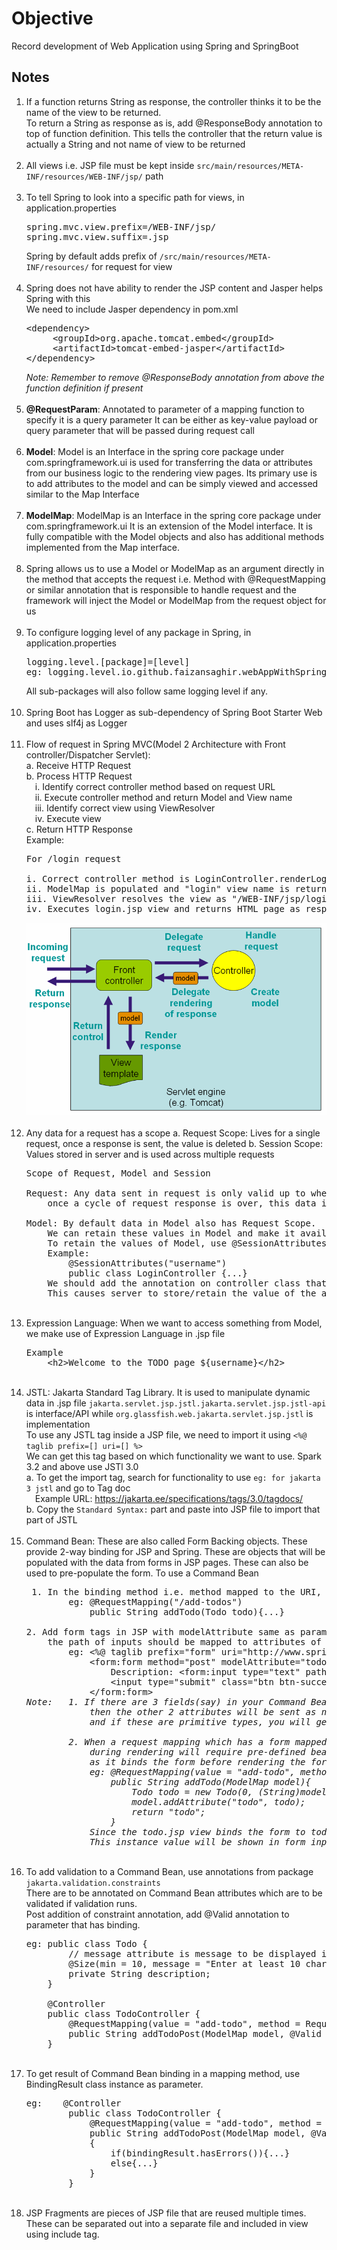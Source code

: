 # Objective

Record development of Web Application using Spring and SpringBoot

## Notes

1. If a function returns String as response, the controller thinks it to be the name of the view to be returned. <br>
    To return a String as response as is, add @ResponseBody annotation to top of function definition. 
    This tells the controller that the return value is actually a String and not name of view to be returned
    <br><br>
2. All views i.e. JSP file must be kept inside <code>src/main/resources/META-INF/resources/WEB-INF/jsp/</code> path
    <br><br>
3. To tell Spring to look into a specific path for views, in application.properties
    <pre>spring.mvc.view.prefix=/WEB-INF/jsp/
   spring.mvc.view.suffix=.jsp</pre>
    Spring by default adds prefix of <code>/src/main/resources/META-INF/resources/</code> for request for view
    <br><br>
4. Spring does not have ability to render the JSP content and Jasper helps Spring with this <br>
    We need to include Jasper dependency in pom.xml
    <pre>&lt;dependency&gt;
        &lt;groupId&gt;org.apache.tomcat.embed&lt;/groupId&gt;
        &lt;artifactId&gt;tomcat-embed-jasper&lt;/artifactId&gt;
   &lt;/dependency&gt;
   </pre>
    <em>Note: Remember to remove @ResponseBody annotation from above the function definition if present</em> <br><br>
5. <strong>@RequestParam</strong>: Annotated to parameter of a mapping function to specify it is a query parameter 
    It can be either as key-value payload or query parameter that will be passed during request call <br><br>
6. <strong>Model</strong>: Model is an Interface in the spring core package under com.springframework.ui 
    is used for transferring the data or attributes from our business logic to the rendering view pages. 
    Its primary use is to add attributes to the model and can be simply viewed and accessed similar to the Map Interface <br><br>
7. <strong>ModelMap</strong>: ModelMap is an Interface in the spring core package under com.springframework.ui
   It is an extension of the Model interface. It is fully compatible with the Model objects 
    and also has additional methods implemented from the Map interface. <br><br>
8. Spring allows us to use a Model or ModelMap as an argument directly in the method that accepts the request 
    i.e. Method with @RequestMapping or similar annotation that is responsible to handle request
    and the framework will inject the Model or ModelMap from the request object for us <br><br>
9. To configure logging level of any package in Spring, in application.properties
    <pre>logging.level.[package]=[level]
   eg: logging.level.io.github.faizansaghir.webAppWithSpringAndSpringBoot=info
   </pre>
    All sub-packages will also follow same logging level if any. <br><br>
10. Spring Boot has Logger as sub-dependency of Spring Boot Starter Web and uses slf4j as Logger <br><br>
11. Flow of request in Spring MVC(Model 2 Architecture with Front controller/Dispatcher Servlet): <br>
    a. Receive HTTP Request <br>
    b. Process HTTP Request <br>
    &emsp;i. Identify correct controller method based on request URL <br>
    &emsp;ii. Execute controller method and return Model and View name <br>
    &emsp;iii. Identify correct view using ViewResolver <br>
    &emsp;iv. Execute view <br>
    c. Return HTTP Response <br>
    Example:
    <pre>For /login request

    i. Correct controller method is LoginController.renderLoginPage method
    ii. ModelMap is populated and "login" view name is returned as response
    iii. ViewResolver resolves the view as "/WEB-INF/jsp/login.jsp" using configuration in application.properties
    iv. Executes login.jsp view and returns HTML page as response
    </pre> 
    ![Reference](./src/main/resources/static/MVCFlow.png) <br><br>
12. Any data for a request has a scope
    a. Request Scope: Lives for a single request, once a response is sent, the value is deleted
    b. Session Scope: Values stored in server and is used across multiple requests
    <pre>Scope of Request, Model and Session

    Request: Any data sent in request is only valid up to when the response is sent, 
        once a cycle of request response is over, this data is deleted from server
    
    Model: By default data in Model also has Request Scope. 
        We can retain these values in Model and make it available across multiple controllers and request.
        To retain the values of Model, use @SessionAttributes annotation on class
        Example:
            @SessionAttributes("username")
            public class LoginController {...}
        We should add the annotation on controller class that set these attributes in Model. 
        This causes server to store/retain the value of the attribute in Model for future requests also
    </pre> <br>
13. Expression Language: When we want to access something from Model, we make use of Expression Language in .jsp file
    <pre>Example
        &lt;h2&gt;Welcome to the TODO page ${username}&lt;/h2&gt;</pre> <br>
14. JSTL: Jakarta Standard Tag Library. It is used to manipulate dynamic data in .jsp file
    <code>jakarta.servlet.jsp.jstl.jakarta.servlet.jsp.jstl-api</code> is interface/API 
    while <code>org.glassfish.web.jakarta.servlet.jsp.jstl</code> is implementation <br>
    To use any JSTL tag inside a JSP file, we need to import it using <code><%@ taglib prefix=[] uri=[] %></code> <br>
    We can get this tag based on which functionality we want to use. Spark 3.2 and above use JSTl 3.0 <br>
    a. To get the import tag, search for functionality to use <code>eg: for jakarta 3 jstl</code> and go to Tag doc <br>
&emsp;Example URL: https://jakarta.ee/specifications/tags/3.0/tagdocs/ <br>
    b. Copy the <code>Standard Syntax:</code> part and paste into JSP file to import that part of JSTL <br><br>
15. Command Bean: These are also called Form Backing objects. These provide 2-way binding for JSP and Spring.
    These are objects that will be populated with the data from forms in JSP pages. 
    These can also be used to pre-populate the form. To use a Command Bean
    <pre> 1. In the binding method i.e. method mapped to the URI, add an attribute of required type
            eg: @RequestMapping("/add-todos")
                public String addTodo(Todo todo){...}
    
    2. Add form tags in JSP with modelAttribute same as parameter name of mapped method, 
        the path of inputs should be mapped to attributes of the Command Bean
            eg: &lt;%@ taglib prefix="form" uri="http://www.springframework.org/tags/form" %&gt;
                &lt;form:form method="post" modelAttribute="todo"&gt;
                    Description: &lt;form:input type="text" path="description" required="required"/&gt;
                    &lt;input type="submit" class="btn btn-success"/&gt;
                &lt;/form:form&gt;
    <em>Note:   1. If there are 3 fields(say) in your Command Bean and you only map 1 attribute, 
                then the other 2 attributes will be sent as null 
                and if these are primitive types, you will get conversion error
    
            2. When a request mapping which has a form mapped to a Command Bean, 
                during rendering will require pre-defined bean to pre-populate the form, 
                as it binds the form before rendering the form thus we need to provide an instance with some default values
                eg: @RequestMapping(value = "add-todo", method = RequestMethod.GET)
                    public String addTodo(ModelMap model){
                        Todo todo = new Todo(0, (String)model.get("username"), "", LocalDate.now().plusYears(1), false);
                        model.addAttribute("todo", todo);
                        return "todo";
                    }
                Since the todo.jsp view binds the form to todo Command Bean, we need to provide a dummy instance
                This instance value will be shown in form inputs by default. </em></pre> <br>
16. To add validation to a Command Bean, use annotations from package <code>jakarta.validation.constraints</code> <br>
    There are to be annotated on Command Bean attributes which are to be validated if validation runs. <br>
    Post addition of constraint annotation, add @Valid annotation to parameter that has binding.
    <pre>eg: public class Todo {
            // message attribute is message to be displayed if validation fails
            @Size(min = 10, message = "Enter at least 10 characters")
            private String description;
        }
        
        @Controller
        public class TodoController {
            @RequestMapping(value = "add-todo", method = RequestMethod.POST)
            public String addTodoPost(ModelMap model, @Valid Todo todo){...}
        } </pre> <br>
17. To get result of Command Bean binding in a mapping method, use BindingResult class instance as parameter.
    <pre>eg:    @Controller
            public class TodoController {
                @RequestMapping(value = "add-todo", method = RequestMethod.POST)
                public String addTodoPost(ModelMap model, @Valid Todo todo, BindingResult bindingResult)
                {
                    if(bindingResult.hasErrors()){...}
                    else{...}
                }
            }  
    </pre> <br>
18. JSP Fragments are pieces of JSP file that are reused multiple times. <br>
    These can be separated out into a separate file and included in view using include tag. <br>
